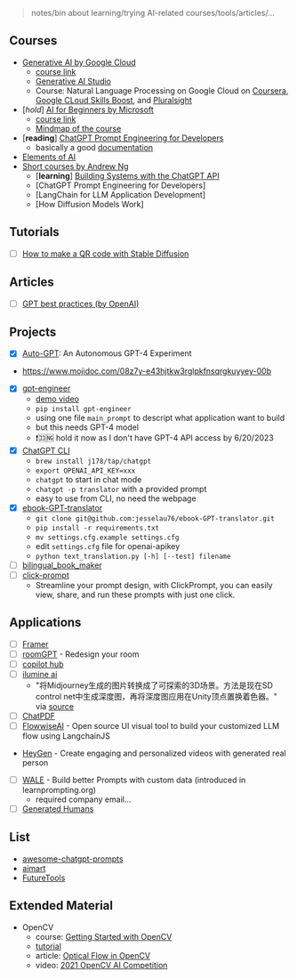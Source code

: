 > notes/bin about learning/trying AI-related courses/tools/articles/...

## Courses

- [Generative AI by Google Cloud](./generative-ai-google-cloud/README.md)
  - [course link](https://www.cloudskillsboost.google/journeys/118)
  - [Generative AI Studio](https://cloud.google.com/generative-ai-studio)
  - Course: Natural Language Processing on Google Cloud on [Coursera](https://www.coursera.org/learn/sequence-models-tensorflow-gcp), [Google CLoud Skills Boost](https://www.cloudskillsboost.google/course_templates/40), and [Pluralsight](https://www.pluralsight.com/courses/natural-language-processing-google-cloud)
- [*hold*] [AI for Beginners by Microsoft](./ai-for-beginners-microsoft/README.md)
  - [course link](https://microsoft.github.io/AI-For-Beginners/)
  - [Mindmap of the course](http://soshnikov.com/courses/ai-for-beginners/mindmap.html)
- [**reading**] [ChatGPT Prompt Engineering for Developers](./learn-prompting.md)
  - basically a good [documentation](https://learnprompting.org/docs/intro)
- [Elements of AI](https://www.elementsofai.com/)
- [Short courses by Andrew Ng](https://www.deeplearning.ai/short-courses/)
  - [**learning**] [Building Systems with the ChatGPT API](./short-courses-deeplearning.ai/chatgpt-building-system/)
  - [ChatGPT Prompt Engineering for Developers]
  - [LangChain for LLM Application Development]
  - [How Diffusion Models Work]

## Tutorials

- [ ] [How to make a QR code with Stable Diffusion](https://stable-diffusion-art.com/qr-code/)

## Articles

- [ ] [GPT best practices (by OpenAI)](https://platform.openai.com/docs/guides/gpt-best-practices/gpt-best-practices)


## Projects

- [x] [Auto-GPT](./Auto-GPT/README.md): An Autonomous GPT-4 Experiment
- https://www.mojidoc.com/08z7y-e43hjtkw3rglpkfnsqrgkuyyey-00b
- [x] [gpt-engineer](https://github.com/AntonOsika/gpt-engineer)
  - [demo video](https://twitter.com/antonosika/status/1667641038104674306)
  - `pip install gpt-engineer`
  - using one file `main_prompt` to descript what application want to build
  - but this needs GPT-4 model
  - ❗️🈁🆖 hold it now as I don't have GPT-4 API access by 6/20/2023
- [x] [ChatGPT CLI](https://github.com/j178/chatgpt)
  - `brew install j178/tap/chatgpt`
  - `export OPENAI_API_KEY=xxx`
  - `chatgpt` to start in chat mode
  - `chatgpt -p translator` with a provided prompt
  - easy to use from CLI, no need the webpage
- [x] [ebook-GPT-translator](https://github.com/jesselau76/ebook-GPT-translator)
  - `git clone git@github.com:jesselau76/ebook-GPT-translator.git`
  - `pip install -r requirements.txt`
  - `mv settings.cfg.example settings.cfg`
  - edit `settings.cfg` file for openai-apikey
  - `python text_translation.py [-h] [--test] filename`
- [ ] [bilingual_book_maker](https://github.com/yihong0618/bilingual_book_maker)
- [ ] [click-prompt](https://github.com/prompt-engineering/click-prompt)
  - Streamline your prompt design, with ClickPrompt, you can easily view, share, and run these prompts with just one click.

## Applications

- [ ] [Framer](https://www.framer.com/)
- [ ] [roomGPT](https://www.roomgpt.io/) - Redesign your room
- [ ] [copilot hub](https://app.copilothub.ai/copilots)
- [ ] [ilumine ai](https://ilumine.ai/)
  - "将Midjourney生成的图片转换成了可探索的3D场景。方法是现在SD control net中生成深度图，再将深度图应用在Unity顶点置换着色器。" via [source](https://twitter.com/sundyme/status/1671206023745634305)
- [ ] [ChatPDF](https://www.chatpdf.com/c/AenErpfcQ887lct6NblFr)
- [ ] [FlowwiseAI](https://flowiseai.com/) - Open source UI visual tool to build your customized LLM flow using LangchainJS
- [HeyGen](https://aimart.app/products/heygen) - Create engaging and personalized videos with generated real person
- [ ] [WALE](https://trywale.com/) - Build better Prompts with custom data (introduced in learnprompting.org)
  - required company email...
- [ ] [Generated Humans](https://generated.photos/humans)

## List
- [awesome-chatgpt-prompts](https://github.com/f/awesome-chatgpt-prompts)
- [aimart](https://aimart.app)
- [FutureTools](https://www.futuretools.io/)

## Extended Material

- OpenCV
  - course: [Getting Started with OpenCV](https://learnopencv.com/getting-started-with-opencv/)
  - [tutorial](https://docs.opencv.org/3.4/d9/df8/tutorial_root.html)
  - article: [Optical Flow in OpenCV](https://learnopencv.com/optical-flow-in-opencv/)
  - video: [2021 OpenCV AI Competition](https://learn.microsoft.com/en-us/shows/ai-show/ai-show--2021-opencv-ai-competition--grand-prize-winners--cortic-tigers--episode-32?WT.mc_id=academic-77998-cacaste)
